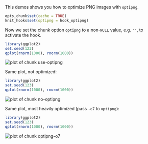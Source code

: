 This demos shows you how to optimize PNG images with `optipng`.


```r
opts_chunk$set(cache = TRUE)
knit_hooks$set(optipng = hook_optipng)
```


Now we set the chunk option `optipng` to a non-`NULL` value, e.g. `''`, to activate the hook.


```r
library(ggplot2)
set.seed(123)
qplot(rnorm(1000), rnorm(1000))
```

![plot of chunk use-optipng](http://animation.r-forge.r-project.org/knitr-ex/figure/035-optipng-use-optipng.png) 


Same plot, not optimized:


```r
library(ggplot2)
set.seed(123)
qplot(rnorm(1000), rnorm(1000))
```

![plot of chunk no-optipng](http://animation.r-forge.r-project.org/knitr-ex/figure/035-optipng-no-optipng.png) 


Same plot, most heavily optimized (pass `-o7` to `optipng`):


```r
library(ggplot2)
set.seed(123)
qplot(rnorm(1000), rnorm(1000))
```

![plot of chunk optipng-o7](http://animation.r-forge.r-project.org/knitr-ex/figure/035-optipng-optipng-o7.png) 

